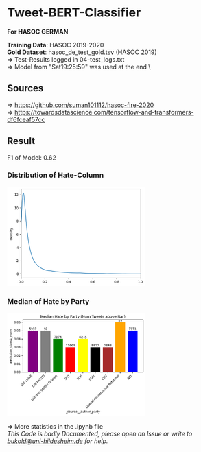 # Tweet-BERT-Classifier
**For HASOC GERMAN**

**Training Data**: HASOC 2019-2020 \
**Gold Dataset**: hasoc_de_test_gold.tsv (HASOC 2019) \
=> Test-Results logged in 04-test_logs.txt \
=> Model from "Sat19:25:59" was used at the end \

## Sources
=> https://github.com/suman101112/hasoc-fire-2020 \
=> https://towardsdatascience.com/tensorflow-and-transformers-df6fceaf57cc

## Result
F1 of Model: 0.62

### Distribution of Hate-Column
<img width="322" alt="2022-04-09_122409" src="https://github.com/Q-Bukold/Tweet-BERT-Classifier/blob/main/22-figures/distribution-hate.png?raw=true">

### Median of Hate by Party
<img width="322" alt="2022-04-09_122409" src="https://github.com/Q-Bukold/Tweet-BERT-Classifier/blob/main/22-figures/hate_by_party.png?raw=true">

=> More statistics in the .ipynb file \
*This Code is badly Documented, please open an Issue or write to bukold@uni-hildesheim.de for help.*

